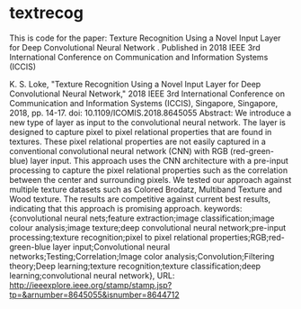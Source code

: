 # textrecog
This is code for the paper: Texture Recognition Using a Novel Input Layer for Deep Convolutional Neural Network . 
Published in  2018 IEEE 3rd International Conference on Communication and Information Systems (ICCIS) 

K. S. Loke, "Texture Recognition Using a Novel Input Layer for Deep Convolutional Neural Network," 2018 IEEE 3rd International Conference on Communication and Information Systems (ICCIS), Singapore, Singapore, 2018, pp. 14-17.
doi: 10.1109/ICOMIS.2018.8645055
Abstract: We introduce a new type of layer as input to the convolutional neural network. The layer is designed to capture pixel to pixel relational properties that are found in textures. These pixel relational properties are not easily captured in a conventional convolutional neural network (CNN) with RGB (red-green-blue) layer input. This approach uses the CNN architecture with a pre-input processing to capture the pixel relational properties such as the correlation between the center and surrounding pixels. We tested our approach against multiple texture datasets such as Colored Brodatz, Multiband Texture and Wood texture. The results are competitive against current best results, indicating that this approach is promising approach.
keywords: {convolutional neural nets;feature extraction;image classification;image colour analysis;image texture;deep convolutional neural network;pre-input processing;texture recognition;pixel to pixel relational properties;RGB;red-green-blue layer input;Convolutional neural networks;Testing;Correlation;Image color analysis;Convolution;Filtering theory;Deep learning;texture recognition;texture classification;deep learning;convolutional neural network},
URL: http://ieeexplore.ieee.org/stamp/stamp.jsp?tp=&arnumber=8645055&isnumber=8644712
